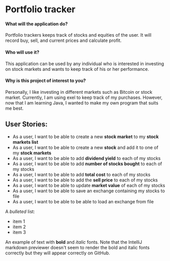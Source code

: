 # Portfolio tracker


#### What will the application do? 
Portfolio trackers keeps track of stocks and equities of the user. It will record buy, sell, and current prices and calculate profit.

#### Who will use it? 
This application can be used by any individual who is interested in investing on stock markets and wants to keep track of his or her performance.

#### Why is this project of interest to you?
Personally, I like investing in different markets such as Bitcoin or stock market. Currently, I am using exel to keep track of my purchases. However, now that I am learning Java, I wanted to make my own program that suits me best.

## User Stories:

- As a user, I want to be able to create a new **stock market** to my **stock markets list**
- As a user, I want to be able to create a new **stock** and add it to one of my **stock markets**
- As a user, I want to be able to add **dividend yield** to each of my stocks
- As a user, I want to be able to add **number of stocks bought** to each of my stocks
- As a user, I want to be able to add **total cost** to each of my stocks
- As a user, I want to be able to add the **sell price** to each of my stocks
- As a user, I want to be able to update **market value** of each of my stocks
- As a user, I want to be able to save an exchange containing my stocks to file
- As a user, I want to be able to be able to load an exchange from file




A *bulleted* list:
- item 1
- item 2
- item 3

An example of text with **bold** and *italic* fonts.  Note that the IntelliJ markdown previewer doesn't seem to render 
the bold and italic fonts correctly but they will appear correctly on GitHub.